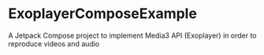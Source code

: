 # ExoplayerComposeExample
A Jetpack Compose project to implement Media3 API (Exoplayer) in order to reproduce videos and audio
